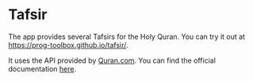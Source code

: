 # Tafsir
The app provides several Tafsirs for the Holy Quran. You can try it out at https://prog-toolbox.github.io/tafsir/.

It uses the API provided by [Quran.com](https://quran.com/).
You can find the official documentation [here](https://api-docs.quran.com/docs/category/quran.com-api).